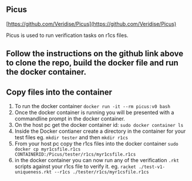 ## Picus
[https://github.com/Veridise/Picus](https://github.com/Veridise/Picus)

Picus is used to run verification tasks on r1cs files.

## Follow the instructions on the github link above to clone the repo, build the docker file and run the docker container.

## Copy files into the container
1. To run the docker container ```docker run -it --rm picus:v0 bash```
2. Once the docker container is running you will be presented with a commandline prompt in the docker container.
3. On the host pc get the docker container id: ```sudo docker container ls```
4. Inside the Docker contianer create a directory in the container for your test files eg. ```mkdir tester``` and then ```mkdir r1cs```
5. From your host pc copy the r1cs files into the docker container ```sudo docker cp myr1csfile.r1cs CONTAINERID:/Picus/tester/r1cs/myr1csfile.r1cs```
6. in the docker container you can now run any of the verification ```.rkt``` scripts against your r1cs file to verify it. eg. ```racket ./test-v1-uniqueness.rkt --r1cs ./tester/r1cs/myr1csfile.r1cs```
